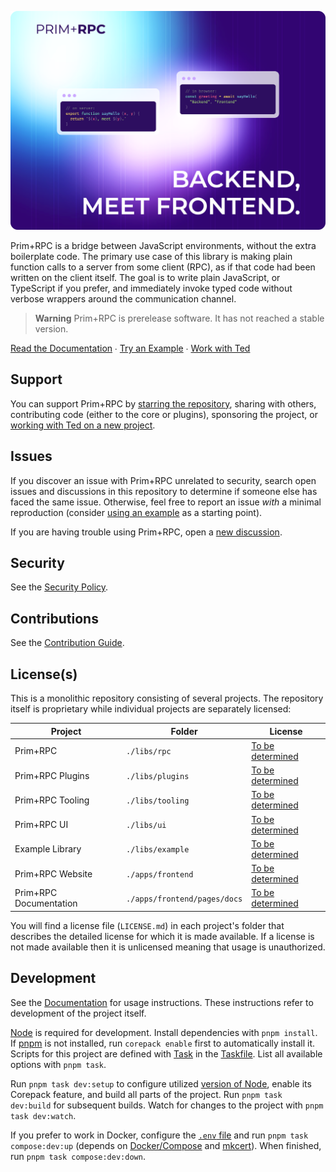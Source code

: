 [![Prim+RPC. Pictured are two very short JavaScript files: a simple function on the server-side and a call to that function on the client-side. Tagline: "Backend, meet Frontend"](./misc/docs-screenshot.png)](https://prim.doseofted.com/)

Prim+RPC is a bridge between JavaScript environments, without the extra boilerplate code. The primary use case of this
library is making plain function calls to a server from some client (RPC), as if that code had been written on the
client itself. The goal is to write plain JavaScript, or TypeScript if you prefer, and immediately invoke typed code
without verbose wrappers around the communication channel.

> **Warning** Prim+RPC is prerelease software. It has not reached a stable version.

[Read the Documentation](https://prim.doseofted.com/) ∙ [Try an Example](https://github.com/doseofted/prim-rpc-examples)
∙ [Work with Ted](https://doseofted.com/)

## Support

You can support Prim+RPC by [starring the repository](https://github.com/doseofted/prim-rpc), sharing with others,
contributing code (either to the core or plugins), sponsoring the project, or
[working with Ted on a new project](https://doseofted.com/).

## Issues

If you discover an issue with Prim+RPC unrelated to security, search open issues and discussions in this repository to
determine if someone else has faced the same issue. Otherwise, feel free to report an issue _with_ a minimal
reproduction (consider [using an example](https://github.com/doseofted/prim-rpc-examples) as a starting point).

If you are having trouble using Prim+RPC, open a [new discussion](https://github.com/doseofted/prim-rpc/discussions).

## Security

See the [Security Policy](./SECURITY.md).

## Contributions

See the [Contribution Guide](./CONTRIBUTING.md).

## License(s)

This is a monolithic repository consisting of several projects. The repository itself is proprietary while individual
projects are separately licensed:

| Project                | Folder                       | License                                        |
| ---------------------- | ---------------------------- | ---------------------------------------------- |
| Prim+RPC               | `./libs/rpc`                 | [To be determined](./libs/rpc/LICENSE.md)      |
| Prim+RPC Plugins       | `./libs/plugins`             | [To be determined](./libs/plugins/LICENSE.md)  |
| Prim+RPC Tooling       | `./libs/tooling`             | [To be determined](./libs/tooling/LICENSE.md)  |
| Prim+RPC UI            | `./libs/ui`                  | [To be determined](./libs/ui/LICENSE.md)       |
| Example Library        | `./libs/example`             | [To be determined](./libs/example/LICENSE.md)  |
| Prim+RPC Website       | `./apps/frontend`            | [To be determined](./apps/frontend/LICENSE.md) |
| Prim+RPC Documentation | `./apps/frontend/pages/docs` | [To be determined](./apps/frontend/LICENSE.md) |

You will find a license file (`LICENSE.md`) in each project's folder that describes the detailed license for which it is
made available. If a license is not made available then it is unlicensed meaning that usage is unauthorized.

## Development

See the [Documentation](https://prim.doseofted.com/) for usage instructions. These instructions refer to development of
the project itself.

[Node](https://nodejs.org/) is required for development. Install dependencies with `pnpm install`. If
[pnpm](https://pnpm.io/) is not installed, run `corepack enable` first to automatically install it. Scripts for this
project are defined with [Task](https://taskfile.dev/) in the [Taskfile](./Taskfile.yml). List all available options
with `pnpm task`.

Run `pnpm task dev:setup` to configure utilized [version of Node](./.nvmrc), enable its Corepack feature, and build all
parts of the project. Run `pnpm task dev:build` for subsequent builds. Watch for changes to the project with
`pnpm task dev:watch`.

If you prefer to work in Docker, configure the [`.env` file](./.env.example) and run `pnpm task compose:dev:up` (depends
on [Docker/Compose](https://docs.docker.com/get-docker/) and [mkcert](https://github.com/FiloSottile/mkcert)). When
finished, run `pnpm task compose:dev:down`.
